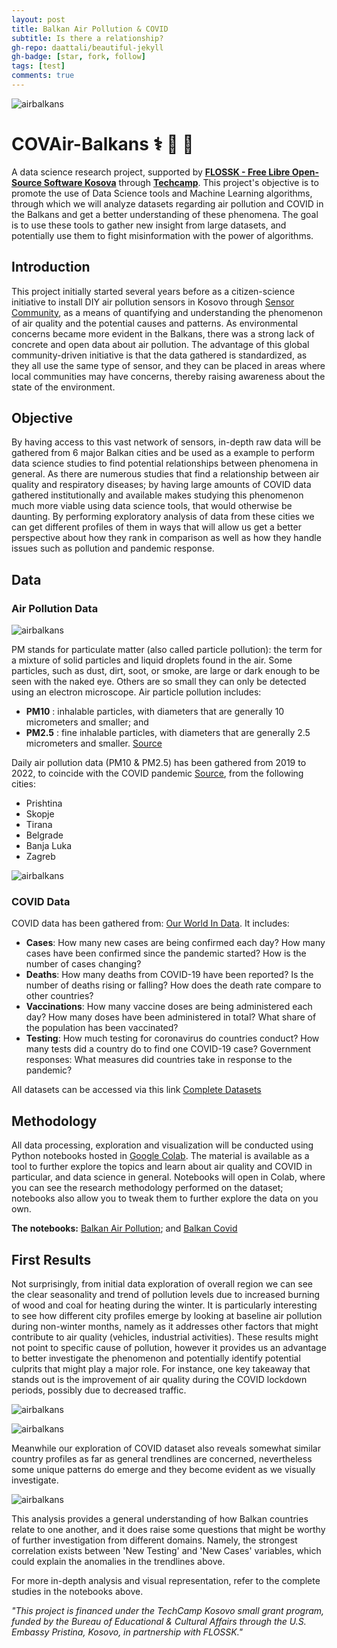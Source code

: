 ```yaml
---
layout: post
title: Balkan Air Pollution & COVID
subtitle: Is there a relationship?
gh-repo: daattali/beautiful-jekyll
gh-badge: [star, fork, follow]
tags: [test]
comments: true
---
```


![airbalkans](https://raw.githubusercontent.com/sepse/COVAir-Balkans/main/Graphics/banner.jpg)

# COVAir-Balkans :medical_symbol: :mag_right: :closed_book:
A data science research project, supported by [**FLOSSK - Free Libre Open-Source Software Kosova**](https://flossk.org/) through [**Techcamp**](https://techcamp.america.gov/about/). This project's objective is to promote the use of Data Science tools and Machine Learning algorithms, through which we will analyze datasets regarding air pollution and COVID in the Balkans and get a better understanding of these phenomena. The goal is to use these tools to gather new insight from large datasets, and potentially use them to fight misinformation with the power of algorithms.

## Introduction
This project initially started several years before as a citizen-science initiative to install DIY air pollution sensors in Kosovo through [Sensor Community](https://sensor.community), as a means of quantifying and understanding the phenomenon of air quality and the potential causes and patterns. As environmental concerns became more evident in the Balkans, there was a strong lack of concrete and open data about air pollution. The advantage of this global community-driven initiative is that the data gathered is standardized, as they all use the same type of sensor, and they can be placed in areas where local communities may have concerns, thereby raising awareness about the state of the environment.

## Objective
By having access to this vast network of sensors, in-depth raw data will be gathered from 6 major Balkan cities and be used as a example to perform data science studies to find potential relationships between phenomena in general. As there are numerous studies that find a relationship between air quality and respiratory diseases; by having large amounts of COVID data gathered institutionally and available makes studying this phenomenon much more viable using data science tools, that would otherwise be daunting. 
By performing exploratory analysis of data from these cities we can get different profiles of them in ways that will allow us get a better perspective about how they rank in comparison as well as how they handle issues such as pollution and pandemic response.

## Data
### Air Pollution Data
![airbalkans](https://github.com/sepse/COVAir-Balkans/blob/main/Graphics/pmgraphic.jpg)

PM stands for particulate matter (also called particle pollution): the term for a mixture of solid particles and liquid droplets found in the air. Some particles, such as dust, dirt, soot, or smoke, are large or dark enough to be seen with the naked eye. Others are so small they can only be detected using an electron microscope. Air particle pollution includes:

- **PM10** : inhalable particles, with diameters that are generally 10 micrometers and smaller; and
- **PM2.5** : fine inhalable particles, with diameters that are generally 2.5 micrometers and smaller. [Source](https://www.epa.gov/pm-pollution/particulate-matter-pm-basics)

Daily air pollution data (PM10 & PM2.5) has been gathered from 2019 to 2022, to coincide with the COVID pandemic [Source](https://archive.sensor.community/), from the following cities: 

* Prishtina 
* Skopje
* Tirana
* Belgrade
* Banja Luka
* Zagreb 

![airbalkans](https://github.com/sepse/COVAir-Balkans/blob/main/Graphics/airbalkans.jpg)

### COVID Data ##
COVID data has been gathered from: [Our World In Data](https://ourworldindata.org/coronavirus). It includes:

- **Cases**: How many new cases are being confirmed each day? How many cases have been confirmed since the pandemic started? How is the number of cases changing?
- **Deaths**: How many deaths from COVID-19 have been reported? Is the number of deaths rising or falling? How does the death rate compare to other countries?
- **Vaccinations**: How many vaccine doses are being administered each day? How many doses have been administered in total? What share of the population has been vaccinated?
- **Testing**: How much testing for coronavirus do countries conduct? How many tests did a country do to find one COVID-19 case?
Government responses: What measures did countries take in response to the pandemic?

All datasets can be accessed via this link [Complete Datasets](https://drive.google.com/drive/folders/1jQUcwHCfegaoPiOR3yDSgqbY3zlYsIAx?usp=sharing)

## Methodology 
All data processing, exploration and visualization will be conducted using Python notebooks hosted in [Google Colab](https://colab.research.google.com/). The material is available as a tool to further explore the topics and learn about air quality and COVID in particular, and data science in general. Notebooks will open in Colab, where you can see the research methodology performed on the dataset; notebooks also allow you to tweak them to further explore the data on you own.

**The notebooks:** [Balkan Air Pollution](https://github.com/sepse/COVAir-Balkans/blob/main/balkan_pollution.ipynb); and [Balkan Covid](https://github.com/sepse/COVAir-Balkans/blob/main/balkan_covid.ipynb)




## First Results
Not surprisingly, from initial data exploration of overall region we can see the clear seasonality and trend of pollution levels due to increased burning of wood and coal for heating during the winter. It is particularly interesting to see how different city profiles emerge by looking at baseline air pollution during non-winter months, namely as it addresses other factors that might contribute to air quality (vehicles, industrial activities). These results might not point to specific cause of pollution, however it provides us an advantage to better investigate the phenomenon and potentially identify potential culprits that might play a major role. For instance, one key takeaway that stands out is the improvement of air quality during the COVID lockdown periods, possibly due to decreased traffic. 

![airbalkans](https://github.com/sepse/COVAir-Balkans/blob/main/Graphics/balkanair.jpg)

![airbalkans](https://github.com/sepse/COVAir-Balkans/blob/main/Graphics/seasonality.jpg)

Meanwhile our exploration of COVID dataset also reveals somewhat similar country profiles as far as general trendlines are concerned, nevertheless some unique patterns do emerge and they become evident as we visually investigate.

![airbalkans](https://github.com/sepse/COVAir-Balkans/blob/main/Graphics/covidbalkan.jpg)

This analysis provides a general understanding of how Balkan countries relate to one another, and it does raise some questions that might be worthy of further investigation from different domains. Namely, the strongest correlation exists between 'New Testing' and 'New Cases' variables, which could  explain the anomalies in the trendlines above.


For more in-depth analysis and visual representation, refer to the complete studies in the notebooks above.

*"This project is financed under the TechCamp Kosovo small grant program, funded by the Bureau of Educational & Cultural Affairs through the U.S. Embassy Pristina, Kosovo, in partnership with FLOSSK."*
